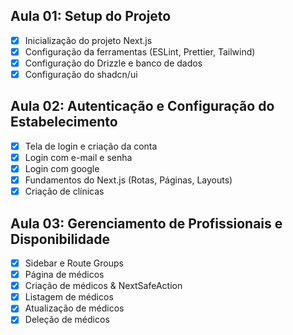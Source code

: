 ## Aula 01: Setup do Projeto

- [x] Inicialização do projeto Next.js
- [x] Configuração da ferramentas (ESLint, Prettier, Tailwind)
- [x] Configuração do Drizzle e banco de dados
- [x] Configuração do shadcn/ui

## Aula 02: Autenticação e Configuração do Estabelecimento

- [x] Tela de login e criação da conta
- [x] Login com e-mail e senha
- [x] Login com google
- [x] Fundamentos do Next.js (Rotas, Páginas, Layouts)
- [x] Criação de clínicas

## Aula 03: Gerenciamento de Profissionais e Disponibilidade

- [x] Sidebar e Route Groups
- [x] Página de médicos
- [x] Criação de médicos & NextSafeAction
- [x] Listagem de médicos
- [x] Atualização de médicos
- [x] Deleção de médicos
